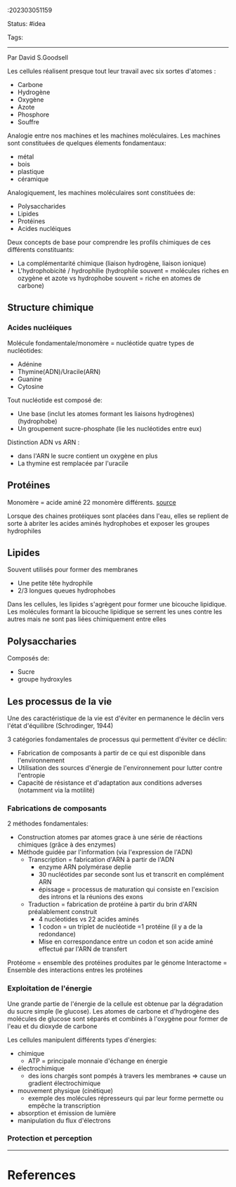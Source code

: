 :202303051159

Status: #idea

Tags:

---
Par David S.Goodsell

Les cellules réalisent presque tout leur travail avec six sortes d'atomes :
- Carbone
- Hydrogène
- Oxygène
- Azote
- Phosphore
- Souffre

Analogie entre nos machines et les machines moléculaires. Les machines sont constituées de quelques élements fondamentaux:
- métal
- bois
- plastique
- céramique

Analogiquement, les machines moléculaires sont constituées de:
- Polysaccharides
- Lipides
- Protéines
- Acides nucléiques

Deux concepts de base pour comprendre les profils chimiques de ces différents constituants:
- La complémentarité chimique (liaison hydrogène, liaison ionique)
- L'hydrophobicité / hydrophilie (hydrophile souvent = molécules riches en ozygène et azote vs hydrophobe souvent = riche en atomes de carbone)


## Structure chimique

### Acides nucléiques
Molécule fondamentale/monomère = nucléotide
quatre types de nucléotides:
- Adénine
- Thymine(ADN)/Uracile(ARN)
- Guanine
- Cytosine

Tout nucléotide est composé de:
- Une base (inclut les atomes formant les liaisons hydrogènes) (hydrophobe)
- Un groupement sucre-phosphate (lie les nucléotides entre eux)

Distinction ADN vs ARN :
- dans l'ARN le sucre contient un oxygène en plus 
- La thymine est remplacée par l'uracile

## Protéines
Monomère = acide aminé
22 monomère différents. [source](https://fr.wikipedia.org/wiki/Acide_amin%C3%A9#Acides_amin%C3%A9s_prot%C3%A9inog%C3%A8nes)

Lorsque des chaines protéiques sont placées dans l'eau, elles se replient de sorte à abriter les acides aminés hydrophobes et exposer les groupes hydrophiles

## Lipides

Souvent utilisés pour former des membranes

- Une petite tête hydrophile
- 2/3 longues queues hydrophobes

Dans les cellules, les lipides s'agrègent pour former une bicouche lipidique. 
Les molécules formant la bicouche lipidique se serrent les unes contre les autres mais ne sont pas liées chimiquement entre elles

## Polysaccharies

Composés de:
- Sucre
- groupe hydroxyles

## Les processus de la vie

Une des caractéristique de la vie est d'éviter en permanence le déclin vers l'état d'équilibre (Schrodinger, 1944)

3 catégories fondamentales de processus qui permettent d'éviter ce déclin:
- Fabrication de composants à partir de ce qui est disponible dans l'environnement
- Utilisation des sources d'énergie de l'environnement pour lutter contre l'entropie
- Capacité de résistance et d'adaptation aux conditions adverses (notamment via la motilité)

### Fabrications de composants

2 méthodes fondamentales:
- Construction atomes par atomes grace à une série de réactions chimiques (grâce à des enzymes)
- Méthode guidée par l'information (via l'expression de l'ADN)
	- Transcription = fabrication d'ARN à partir de l'ADN
		- enzyme ARN polymérase deplie 
		- 30 nucléotides par seconde sont lus et transcrit en complément ARN
		- épissage = processus de maturation qui consiste en l'excision des introns et la réunions des exons 
	- Traduction = fabrication de protéine à partir du brin d'ARN préalablement construit
		- 4 nucléotides vs 22 acides aminés
		- 1 codon = un triplet de nucléotide =1 protéine (il y a de la redondance)
		- Mise en correspondance entre un codon et son acide aminé effectué par l'ARN de transfert

Protéome = ensemble des protéines produites par le génome
Interactome = Ensemble des interactions entres les protéines

### Exploitation de l'énergie

Une grande partie de l'énergie de la cellule est obtenue par la dégradation du sucre simple (le glucose). Les atomes de carbone et d'hydrogène des molécules de glucose sont séparés et combinés à l'oxygène pour former de l'eau et du dioxyde de carbone

Les cellules manipulent différents types d'énergies:
- chimique
	- ATP = principale monnaie d'échange en énergie
- électrochimique
	- des ions chargés sont pompés à travers les membranes => cause un gradient électrochimique
- mouvement physique (cinétique)
	- exemple des molécules répresseurs qui par leur forme permette ou empêche la transcription
- absorption et émission de lumière
- manipulation du flux d'électrons

### Protection et perception







---
# References